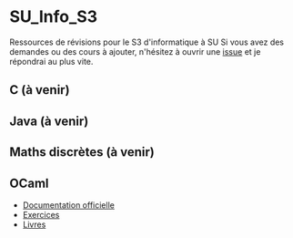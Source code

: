 # SU_Info_S3
Ressources de révisions pour le S3 d'informatique à SU
Si vous avez des demandes ou des cours à ajouter, n'hésitez à ouvrir une [issue](https://github.com/matburnx/SU_Info_S3/issues) et je répondrai au plus vite.

## C (à venir)

## Java (à venir)

## Maths discrètes (à venir)

## OCaml
* [Documentation officielle](https://ocaml.org/docs)
* [Exercices](https://ocaml.org/exercises)
* [Livres](https://ocaml.org/books)
